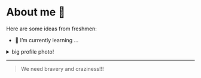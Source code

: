 # About me 👋

Here are some ideas from freshmen:

- 🌱 I’m currently learning ...

<details>
 <summary> big profile photo! </summary>
 <picture>
  <source media="(prefers-color-scheme: dark)" srcset="https://github.com/HaoTCN/hello-world/blob/main/6.jpg">
  <source media="(prefers-color-scheme: light)" srcset="https://github.com/HaoTCN/hello-world/blob/main/6.jpg">
  <img alt="test_picture" src="https://github.com/HaoTCN/hello-world/blob/main/6.jpg">
 </picture>
</details>

---
> We need bravery and craziness!!!

<!-- comment
- 🤔 I’m looking for help with ...
- 💬 Ask me about ...
- 📫 How to reach me: ...
- 😄 Pronouns: ...
- ⚡ Fun fact: ...
-->
